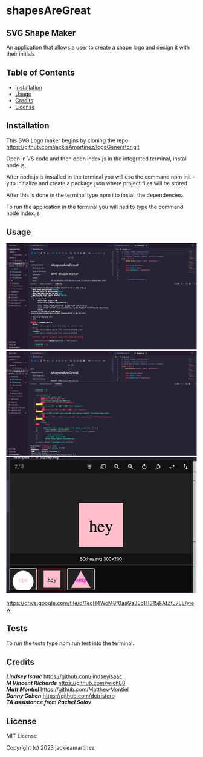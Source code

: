 # shapesAreGreat

## SVG Shape Maker

An application that allows a user to create a shape logo and design it with their initials

## Table of Contents

- [Installation](#installation)
- [Usage](#usage)
- [Credits](#credits)
- [License](#license)

## Installation

This SVG Logo maker begins by cloning the repo
https://github.com/jackieAmartinez/logoGenerator.git<br>

Open in VS code and then open index.js in the integrated terminal, install node.js,<br>

After node.js is installed in the terminal you will use the command npm init -y to initialize and create a package.json where project files will be stored.<br>

After this is done in the terminal type npm i to install the dependencies.<br>

To run the application in the terminal you will ned to type the command node index.js<br>

## Usage

![example](images/screenshot-pt1.png)
![example](images/screenshot-pt2.png)
![example](images/shape-examples.png)

https://drive.google.com/file/d/1eoH4WcM8f0aaGaJEc1H315jFAfZtJ7LE/view

## Tests

To run the tests type npm run test into the terminal.

## Credits

**_Lindsey Isaac_** https://github.com/lindseyisaac<br>
**_M Vincent Richards_** https://github.com/vrich88<br>
**_Matt Montiel_** https://github.com/MatthewMontiel<br>
**_Danny Cohen_** https://github.com/dctristero<br>
**_TA assistance from Rachel Solov_**<br>

## License

MIT License

Copyright (c) 2023 jackieamartinez
